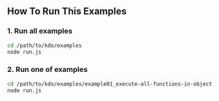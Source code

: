 
## How To Run This Examples

### 1. Run all examples

```sh
cd /path/to/kdo/examples
node run.js
```



### 2. Run one of examples

```sh
cd /path/to/kdo/examples/example01_execute-all-functions-in-object
node run.js
```
